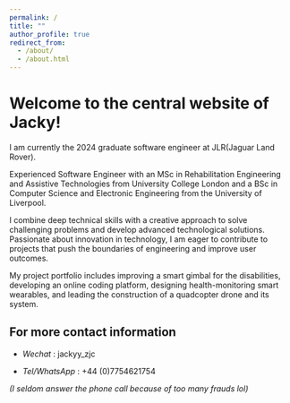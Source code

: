 ```yaml
---
permalink: /
title: ""
author_profile: true
redirect_from:
  - /about/
  - /about.html
---
```


# Welcome to the central website of Jacky!

I am currently the 2024 graduate software engineer at JLR(Jaguar Land Rover).

Experienced Software Engineer with an MSc in Rehabilitation Engineering and Assistive Technologies from University College London and a BSc in Computer Science and Electronic Engineering from the University of Liverpool.

I combine deep technical skills with a creative approach to solve challenging problems and develop advanced technological solutions. Passionate about innovation in technology, I am eager to contribute to projects that push the boundaries of engineering and improve user outcomes.

My project portfolio includes improving a smart gimbal for the disabilities, developing an online coding platform, designing health-monitoring smart wearables, and leading the construction of a quadcopter drone and its system.

## For more contact information

- _Wechat_ : jackyy_zjc

- _Tel/WhatsApp_ : +44 (0)7754621754

_(I seldom answer the phone call because of too many frauds lol)_
